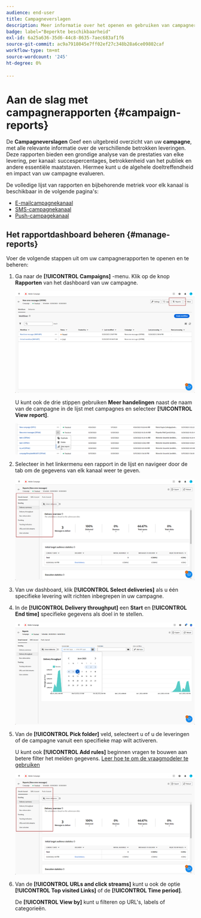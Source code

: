 ```yaml
---
audience: end-user
title: Campagneverslagen
description: Meer informatie over het openen en gebruiken van campagnerapporten
badge: label="Beperkte beschikbaarheid"
exl-id: 6a25a636-35d6-44c8-8635-7aec683af1f6
source-git-commit: ac9a7918045e7ff02ef27c348b28a6ce09802caf
workflow-type: tm+mt
source-wordcount: '245'
ht-degree: 0%

---
```


# Aan de slag met campagnerapporten {#campaign-reports}

<!-- CAN BE REMOVED___
>[!CONTEXTUALHELP]
>id="acw_campaign_reporting_sending"
>title="Reporting Sending"
>abstract="The Sending tab within your report provides in-depth insights into your visitors' interactions with your deliveries and any potential errors they may have encountered."

>[!CONTEXTUALHELP]
>id="acw_campaign_reporting_tracking"
>title="Reporting tracking"
>abstract="The Tracking tab within your report offers valuable data, including recipient behavior per link, breakdown of opens and clicks, as well as detailed information about the most frequently clicked URLs during a delivery."
-->

De **Campagneverslagen** Geef een uitgebreid overzicht van uw **campagne**, met alle relevante informatie over de verschillende betrokken leveringen. Deze rapporten bieden een grondige analyse van de prestaties van elke levering, per kanaal: succespercentages, betrokkenheid van het publiek en andere essentiële maatstaven. Hiermee kunt u de algehele doeltreffendheid en impact van uw campagne evalueren.

De volledige lijst van rapporten en bijbehorende metriek voor elk kanaal is beschikbaar in de volgende pagina&#39;s:

* [E-mailcampagnekanaal](campaign-reports-email.md)
* [SMS-campagnekanaal](campaign-reports-sms.md)
* [Push-campagekanaal](campaign-reports-push.md)

## Het rapportdashboard beheren {#manage-reports}

Voer de volgende stappen uit om uw campagnerapporten te openen en te beheren:

1. Ga naar de **[!UICONTROL Campaigns]** -menu. Klik op de knop **Rapporten** van het dashboard van uw campagne.

   ![](assets/manage_campaign_report_2.png)

   U kunt ook de drie stippen gebruiken **Meer handelingen** naast de naam van de campagne in de lijst met campagnes en selecteer **[!UICONTROL View report]**.

   ![](assets/manage_campaign_report_1.png)

1. Selecteer in het linkermenu een rapport in de lijst en navigeer door de tab om de gegevens van elk kanaal weer te geven.

   ![](assets/manage_campaign_report_4.png)

1. Van uw dashboard, klik **[!UICONTROL Select deliveries]** als u één specifieke levering wilt richten inbegrepen in uw campagne.

1. In de **[!UICONTROL Delivery throughput]** een **Start** en **[!UICONTROL End time]** specifieke gegevens als doel in te stellen.

   ![](assets/manage_campaign_report_3.png)

1. Van de **[!UICONTROL Pick folder]** veld, selecteert u of u de leveringen of de campagne vanuit een specifieke map wilt activeren.

   U kunt ook **[!UICONTROL Add rules]** beginnen vragen te bouwen aan betere filter het melden gegevens. [Leer hoe te om de vraagmodeler te gebruiken](../query/query-modeler-overview.md)

   ![](assets/manage_campaign_report_4.png)

1. Van de **[!UICONTROL URLs and click streams]** kunt u ook de optie **[!UICONTROL Top visited Links]** of de **[!UICONTROL Time period]**.

   De **[!UICONTROL View by]** kunt u filteren op URL&#39;s, labels of categorieën.
